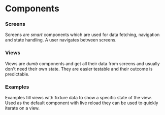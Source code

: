 # Components

### Screens

Screens are _smart_ components which are used for data fetching, navigation
and state handling. A user navigates between screens.

### Views

Views are _dumb_ components and get all their data from screens and usually
don't need their own state. They are easier testable and their outcome
is predictable.

### Examples

Examples fill views with fixture data to show a specific state of the view.
Used as the default component with live reload they can be used to quickly
iterate on a view.

